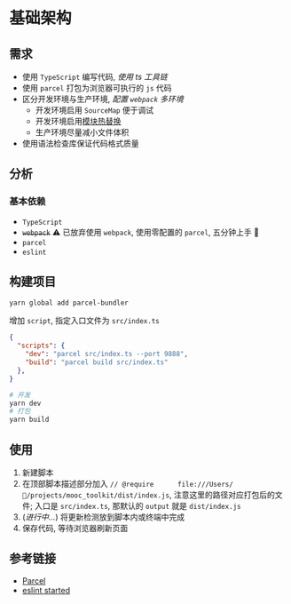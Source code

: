 # 基础架构

## 需求
- 使用 `TypeScript` 编写代码, *使用 ts 工具链*
- 使用 `parcel` 打包为浏览器可执行的 `js` 代码
- 区分开发环境与生产环境, *配置 `webpack` 多环境*
    - 开发环境启用 `SourceMap` 便于调试
    - 开发环境启用[模块热替换](https://www.webpackjs.com/concepts/hot-module-replacement/)
    - 生产环境尽量减小文件体积
- 使用语法检查库保证代码格式质量

## 分析

### 基本依赖
- `TypeScript`
- ~~`webpack`~~ ⚠️ 已放弃使用 `webpack`, 使用零配置的 `parcel`, 五分钟上手 🤣
- `parcel`
- `eslint`

## 构建项目
```bash
yarn global add parcel-bundler
```

增加 `script`, 指定入口文件为 `src/index.ts`
```json
{
  "scripts": {
    "dev": "parcel src/index.ts --port 9888",
    "build": "parcel build src/index.ts"
  },
}
```

```bash
# 开发
yarn dev
# 打包
yarn build
```

## 使用

1. 新建脚本
2. 在顶部脚本描述部分加入 `// @require      file:///Users/🤣/projects/mooc_toolkit/dist/index.js`, 注意这里的路径对应打包后的文件; 入口是 `src/index.ts`, 那默认的 `output` 就是 `dist/index.js`
3. (*进行中...*) 将更新检测放到脚本内或终端中完成
4. 保存代码, 等待浏览器刷新页面

## 参考链接
- [Parcel](https://parceljs.org/cli.html)
- [eslint started](https://eslint.bootcss.com/docs/user-guide/getting-started)
